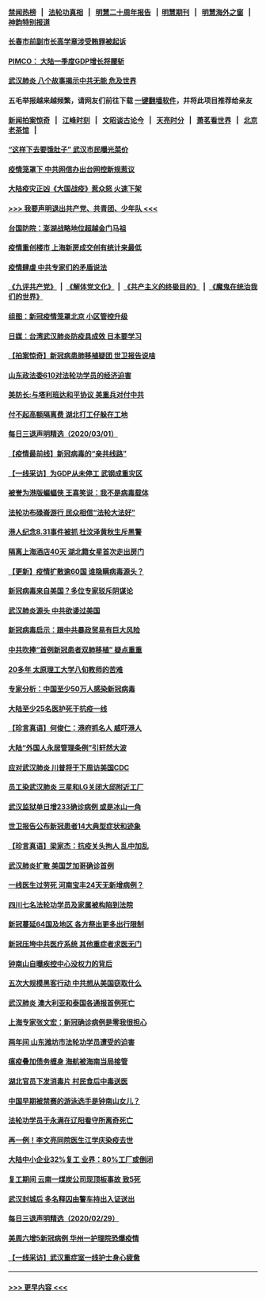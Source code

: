 #### [禁闻热榜](热点新闻.md?=0)  &nbsp;&nbsp;|&nbsp;&nbsp; [法轮功真相](https://github.com/gfw-breaker/truth/blob/master/README.md?=0) &nbsp;&nbsp;|&nbsp;&nbsp; [明慧二十周年报告](https://github.com/gfw-breaker/mh-reports/blob/master/README.md?=0) &nbsp;&nbsp;|&nbsp;&nbsp;[明慧期刊](https://github.com/gfw-breaker/mh-qikan) &nbsp;&nbsp;|&nbsp;&nbsp; [明慧海外之窗](https://github.com/gfw-breaker/mh-news/blob/master/README.md?=0) &nbsp;&nbsp;|&nbsp;&nbsp; [神韵特别报道](https://github.com/gfw-breaker/mh-news/blob/master/shenyun.md?=0)
#### [长春市前副市长高学章涉受贿罪被起诉](../pages/nsc413/n11909042.md?t=03021902) 
#### [PIMCO： 大陆一季度GDP增长将腰斩](../pages/nsc413/n11908780.md?t=03021902) 
#### [武汉肺炎 八个故事揭示中共无能 危及世界](../pages/nsc413/n11888055.md?t=03021902) 
#### 五毛举报越来越频繁，请网友们前往下载 [一键翻墙软件](https://github.com/gfw-breaker/ssr-accounts)，并将此项目推荐给亲友
#### [新闻拍案惊奇](https://github.com/gfw-breaker/banned-news/blob/master/pages/link4.md) &nbsp;&nbsp;|&nbsp;&nbsp; [江峰时刻](https://github.com/gfw-breaker/banned-news/blob/master/pages/link4.md) &nbsp;&nbsp;|&nbsp;&nbsp; [文昭谈古论今](https://github.com/gfw-breaker/banned-news/blob/master/pages/link4.md) &nbsp;&nbsp;|&nbsp;&nbsp; [天亮时分](https://github.com/gfw-breaker/banned-news/blob/master/pages/link4.md) &nbsp;&nbsp;|&nbsp;&nbsp; [萧茗看世界](https://github.com/gfw-breaker/banned-news/blob/master/pages/link4.md) &nbsp;&nbsp;|&nbsp;&nbsp; [北京老茶馆](https://github.com/gfw-breaker/banned-news/blob/master/pages/link4.md) &nbsp;&nbsp;|&nbsp;&nbsp; 
#### [“这样下去要饿肚子” 武汉市民曝光菜价](../pages/nsc413/n11908526.md?t=03021902) 
#### [疫情笼罩下 中共网信办出台网控新规惹议](../pages/nsc413/n11908545.md?t=03021902) 
#### [大陆疫灾正凶《大国战疫》惹众怒 火速下架](../pages/nsc413/n11908714.md?t=03021902) 
#### [>>> 我要声明退出共产党、共青团、少年队 <<<](https://github.com/begood0513/goodnews/blob/master/quit/letter.md) 
#### [台国防院：澎湖战略地位超越金门马祖](../pages/nsc413/n11908715.md?t=03021902) 
#### [疫情重创楼市 上海新房成交创有统计来最低](../pages/nsc413/n11907827.md?t=03021902) 
#### [疫情肆虐 中共专家们的矛盾说法](../pages/nsc413/n11901914.md?t=03021902) 
#### [《九评共产党》](https://github.com/begood0513/9ping.md/blob/master/README.md) &nbsp;|&nbsp; [《解体党文化》](../../../../jtdwh.md/blob/master/README.md)  &nbsp;|&nbsp; [《共产主义的终极目的》](../../../../gczydzjmd.md/blob/master/README.md) &nbsp;|&nbsp; [《魔鬼在统治我们的世界》](../../../../mgztzwmdsj.md/blob/master/README.md) 
#### [组图：新冠疫情笼罩北京 小区管控升级](../pages/nsc413/n11905532.md?t=03021902) 
#### [日媒：台湾武汉肺炎防疫具成效 日本要学习](../pages/nsc413/n11908930.md?t=03021902) 
#### [【拍案惊奇】新冠病患肺移植疑团 世卫报告说啥](../pages/nsc413/n11907972.md?t=03021902) 
#### [山东政法委610对法轮功学员的经济迫害](../pages/nsc413/n11907366.md?t=03021902) 
#### [美防长:与塔利班达和平协议 美重兵对付中共](../pages/nsc413/n11908366.md?t=03021902) 
#### [付不起高额隔离费 湖北打工仔躲在工地](../pages/nsc413/n11907139.md?t=03021902) 
#### [每日三退声明精选（2020/03/01）](../pages/nsc413/n11908451.md?t=03021902) 
#### [【疫情最前线】新冠病毒的“亲共线路”](../pages/nsc413/n11907734.md?t=03021902) 
#### [【一线采访】为GDP从未停工 武钢成重灾区](../pages/nsc413/n11907787.md?t=03021902) 
#### [被誉为港版蝙蝠侠 王喜笑说：我不是病毒载体](../pages/nsc413/n11907724.md?t=03021902) 
#### [法轮功布碌崙游行 民众相信“法轮大法好”](../pages/nsc413/n11907645.md?t=03021902) 
#### [港人纪念8.31事件被抓 杜汶泽黄秋生斥黑警](../pages/nsc413/n11907574.md?t=03021902) 
#### [隔离上海酒店40天 湖北籍女星首次走出房门](../pages/nsc413/n11907453.md?t=03021902) 
#### [【更新】疫情扩散逾60国 谁隐瞒病毒源头？](../pages/nsc413/n11890652.md?t=03021902) 
#### [新冠病毒来自美国？多位专家驳斥阴谋论](../pages/nsc413/n11907805.md?t=03021902) 
#### [武汉肺炎源头 中共欲诿过美国](../pages/nsc413/n11907665.md?t=03021902) 
#### [新冠病毒启示：跟中共暴政贸易有巨大风险](../pages/nsc413/n11907718.md?t=03021902) 
#### [中共吹捧“首例新冠患者双肺移植” 疑点重重](../pages/nsc413/n11907615.md?t=03021902) 
#### [20多年 太原理工大学八旬教师的苦难](../pages/nsc413/n11907003.md?t=03021902) 
#### [专家分析：中国至少50万人感染新冠病毒](../pages/nsc413/n11907619.md?t=03021902) 
#### [大陆至少25名医护死于抗疫一线](../pages/nsc413/n11907479.md?t=03021902) 
#### [【珍言真语】何俊仁：港府抓名人 威吓港人](../pages/nsc413/n11907561.md?t=03021902) 
#### [大陆“外国人永居管理条例”引轩然大波](../pages/nsc413/n11907540.md?t=03021902) 
#### [应对武汉肺炎 川普将于下周访美国CDC](../pages/nsc413/n11907493.md?t=03021902) 
#### [员工染武汉肺炎 三星和LG关闭大邱附近工厂](../pages/nsc413/n11907471.md?t=03021902) 
#### [武汉监狱单日增233确诊病例 或是冰山一角](../pages/nsc413/n11907360.md?t=03021902) 
#### [世卫报告公布新冠患者14大典型症状和迹象](../pages/nsc413/n11907472.md?t=03021902) 
#### [【珍言真语】梁家杰：抗疫关头拘人 乱中加乱](../pages/nsc413/n11907444.md?t=03021902) 
#### [武汉肺炎扩散 美国芝加哥确诊首例](../pages/nsc413/n11907347.md?t=03021902) 
#### [一线医生过劳死 河南宝丰24天无新增病例？](../pages/nsc413/n11907430.md?t=03021902) 
#### [四川七名法轮功学员及家属被构陷到法院](../pages/nsc413/n11907214.md?t=03021902) 
#### [新冠蔓延64国及地区 各方祭出更多出行限制](../pages/nsc413/n11907227.md?t=03021902) 
#### [新冠压垮中共医疗系统 其他重症者求医无门](../pages/nsc413/n11905283.md?t=03021902) 
#### [钟南山自曝疾控中心没权力的背后](../pages/nsc413/n11903401.md?t=03021902) 
#### [五次大规模黑客行动 中共想从美国窃取什么](../pages/nsc413/n11899124.md?t=03021902) 
#### [武汉肺炎 澳大利亚和泰国各通报首例死亡](../pages/nsc413/n11906995.md?t=03021902) 
#### [上海专家张文宏：新冠确诊病例是零我很担心](../pages/nsc413/n11906935.md?t=03021902) 
#### [两年间 山东潍坊市法轮功学员遭受的迫害](../pages/nsc413/n11902878.md?t=03021902) 
#### [瘟疫叠加债务缠身 海航被海南当局接管](../pages/nsc413/n11906466.md?t=03021902) 
#### [湖北官员下发消毒片 村民食后中毒送医](../pages/nsc413/n11906520.md?t=03021902) 
#### [中国早期被禁赛的游泳选手是钟南山女儿？](../pages/nsc413/n11906532.md?t=03021902) 
#### [法轮功学员于永满在辽阳看守所离奇死亡](../pages/nsc413/n11906047.md?t=03021902) 
#### [再一例！李文亮同院医生江学庆染疫去世](../pages/nsc413/n11906396.md?t=03021902) 
#### [大陆中小企业32%复工 业界：80%工厂或倒闭](../pages/nsc413/n11906257.md?t=03021902) 
#### [复工期间 云南一煤炭公司现顶板事故 致5死](../pages/nsc413/n11903190.md?t=03021902) 
#### [武汉封城后 多名释囚由警车持出入证送出](../pages/nsc413/n11906273.md?t=03021902) 
#### [每日三退声明精选（2020/02/29）](../pages/nsc413/n11906228.md?t=03021902) 
#### [美周六增5新冠病例 华州一护理院恐爆疫情](../pages/nsc413/n11905823.md?t=03021902) 
#### [【一线采访】武汉重症室一线护士身心疲惫](../pages/nsc413/n11906089.md?t=03021902) 

----
#### [ >>> 更早内容 <<< ](../indexes/nsc413-earlier.md)
